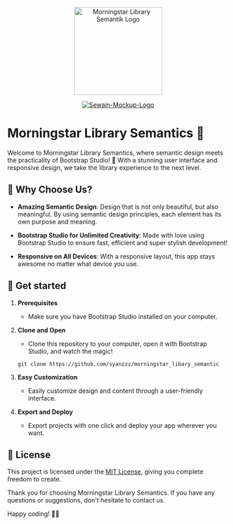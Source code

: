 <p align="center">
   <a href="https://imgbb.com/"><img src="https://i.ibb.co/260PBYy/logo-white-M.png" alt="Morningstar Library Semantik Logo" width="200" height="200" border="0"></a>
</p>

<p align="center">
  <a href="https://ibb.co/Lnddp7w"><img src="https://i.ibb.co/sy993YS/Sewain-Mockup-Logo.png" alt="Sewain-Mockup-Logo" border="0"></a>
</p>

# Morningstar Library Semantics 🚀

Welcome to Morningstar Library Semantics, where semantic design meets the practicality of Bootstrap Studio! 🌟 With a stunning user interface and responsive design, we take the library experience to the next level.

## 🌈 Why Choose Us?

- **Amazing Semantic Design**: Design that is not only beautiful, but also meaningful. By using semantic design principles, each element has its own purpose and meaning.

- **Bootstrap Studio for Unlimited Creativity**: Made with love using Bootstrap Studio to ensure fast, efficient and super stylish development!

- **Responsive on All Devices**: With a responsive layout, this app stays awesome no matter what device you use.

## 🚀 Get started

1. **Prerequisites**
    - Make sure you have Bootstrap Studio installed on your computer.

2. **Clone and Open**
    - Clone this repository to your computer, open it with Bootstrap Studio, and watch the magic!
    ```
    git clone https://github.com/syanzzz/morningstar_libary_semantic
    ```

3. **Easy Customization**
    - Easily customize design and content through a user-friendly interface.

4. **Export and Deploy**
    - Export projects with one click and deploy your app wherever you want.



## 📜 License

This project is licensed under the [MIT License](LICENSE), giving you complete freedom to create.

Thank you for choosing Morningstar Library Semantics. If you have any questions or suggestions, don't hesitate to contact us.

Happy coding! 🚀✨
